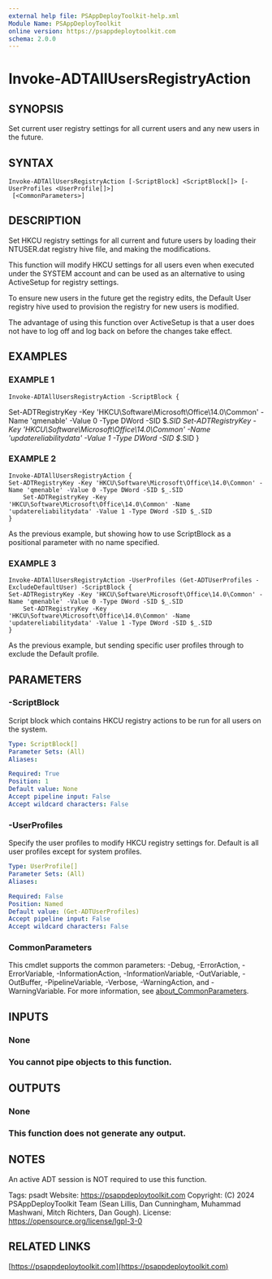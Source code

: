 ```yaml
---
external help file: PSAppDeployToolkit-help.xml
Module Name: PSAppDeployToolkit
online version: https://psappdeploytoolkit.com
schema: 2.0.0
---
```


# Invoke-ADTAllUsersRegistryAction

## SYNOPSIS
Set current user registry settings for all current users and any new users in the future.

## SYNTAX

```
Invoke-ADTAllUsersRegistryAction [-ScriptBlock] <ScriptBlock[]> [-UserProfiles <UserProfile[]>]
 [<CommonParameters>]
```

## DESCRIPTION
Set HKCU registry settings for all current and future users by loading their NTUSER.dat registry hive file, and making the modifications.

This function will modify HKCU settings for all users even when executed under the SYSTEM account and can be used as an alternative to using ActiveSetup for registry settings.

To ensure new users in the future get the registry edits, the Default User registry hive used to provision the registry for new users is modified.

The advantage of using this function over ActiveSetup is that a user does not have to log off and log back on before the changes take effect.

## EXAMPLES

### EXAMPLE 1
```
Invoke-ADTAllUsersRegistryAction -ScriptBlock {
```

Set-ADTRegistryKey -Key 'HKCU\Software\Microsoft\Office\14.0\Common' -Name 'qmenable' -Value 0 -Type DWord -SID $_.SID
    Set-ADTRegistryKey -Key 'HKCU\Software\Microsoft\Office\14.0\Common' -Name 'updatereliabilitydata' -Value 1 -Type DWord -SID $_.SID
}

### EXAMPLE 2
```
Invoke-ADTAllUsersRegistryAction {
Set-ADTRegistryKey -Key 'HKCU\Software\Microsoft\Office\14.0\Common' -Name 'qmenable' -Value 0 -Type DWord -SID $_.SID
    Set-ADTRegistryKey -Key 'HKCU\Software\Microsoft\Office\14.0\Common' -Name 'updatereliabilitydata' -Value 1 -Type DWord -SID $_.SID
}
```


As the previous example, but showing how to use ScriptBlock as a positional parameter with no name specified.

### EXAMPLE 3
```
Invoke-ADTAllUsersRegistryAction -UserProfiles (Get-ADTUserProfiles -ExcludeDefaultUser) -ScriptBlock {
Set-ADTRegistryKey -Key 'HKCU\Software\Microsoft\Office\14.0\Common' -Name 'qmenable' -Value 0 -Type DWord -SID $_.SID
    Set-ADTRegistryKey -Key 'HKCU\Software\Microsoft\Office\14.0\Common' -Name 'updatereliabilitydata' -Value 1 -Type DWord -SID $_.SID
}
```


As the previous example, but sending specific user profiles through to exclude the Default profile.

## PARAMETERS

### -ScriptBlock
Script block which contains HKCU registry actions to be run for all users on the system.

```yaml
Type: ScriptBlock[]
Parameter Sets: (All)
Aliases:

Required: True
Position: 1
Default value: None
Accept pipeline input: False
Accept wildcard characters: False
```

### -UserProfiles
Specify the user profiles to modify HKCU registry settings for.
Default is all user profiles except for system profiles.

```yaml
Type: UserProfile[]
Parameter Sets: (All)
Aliases:

Required: False
Position: Named
Default value: (Get-ADTUserProfiles)
Accept pipeline input: False
Accept wildcard characters: False
```

### CommonParameters
This cmdlet supports the common parameters: -Debug, -ErrorAction, -ErrorVariable, -InformationAction, -InformationVariable, -OutVariable, -OutBuffer, -PipelineVariable, -Verbose, -WarningAction, and -WarningVariable. For more information, see [about_CommonParameters](http://go.microsoft.com/fwlink/?LinkID=113216).

## INPUTS

### None
### You cannot pipe objects to this function.
## OUTPUTS

### None
### This function does not generate any output.
## NOTES
An active ADT session is NOT required to use this function.

Tags: psadt
Website: https://psappdeploytoolkit.com
Copyright: (C) 2024 PSAppDeployToolkit Team (Sean Lillis, Dan Cunningham, Muhammad Mashwani, Mitch Richters, Dan Gough).
License: https://opensource.org/license/lgpl-3-0

## RELATED LINKS

[https://psappdeploytoolkit.com](https://psappdeploytoolkit.com)
